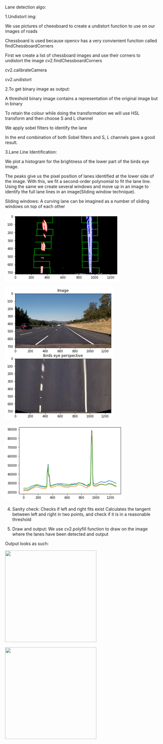 Lane detection algo:

1.Undistort img:

We use pictures of cheesboard to create a undistort function to use on our images of roads

Chessboard is used because opencv has a very convienient function called findChessboardCorners

First we create a list of chessboard images and use their corners to undistort the image
cv2.findChessboardCorners

cv2.calibrateCamera

cv2.undistort


2.To get binary image as output:

A threshold binary image contains a representation of the original image but in binary

To retain the colour while doing the transformation we will use HSL transform and then choose S and L channel 

We apply sobel filters to identify the lane

In the end combination of both Sobel filters and S, L channels gave a good result.


3.Lane Line Identification:

We plot a histogram for the brightness of the lower part of the birds eye image.

The peaks give us the pixel position of lanes identified at the lower side of the image. With this, we fit a second-order polynomial to fit the lane line. Using the same we create several windows and move up in an image to identify the full lane lines in an image(Sliding window technique).

Sliding windows:
A curving lane can be imagined as a number of sliding windows on top of each other

<p>
    <img src="ouput/sliding_windows.png" />
</p>

<p>
     <img src="ouput/Birds_eye_perspective.png"" />
</p>

<p>
    <img src="ouput/Birds_eye_histogram.png"  />
</p>

  
4. Sanity check:
Checks if left and right fits exist
Calculates the tangent between left and right in two points, and check if it is in a reasonable threshold

5. Draw and output:
We use cv2.polyfill function to draw on the image where the lanes have been detected and output

                                            
Output looks as such:
                                            
<p>
    <img src="output/1.png" width="300" height="300" />
</p>  
                                                    
<p>
    <img src="output/2.png" width="300" height="300" />
</p>                                                    

                                            
                                            
                                                                                                       

